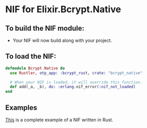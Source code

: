 # NIF for Elixir.Bcrypt.Native

## To build the NIF module:

- Your NIF will now build along with your project.

## To load the NIF:

```elixir
defmodule Bcrypt.Native do
  use Rustler, otp_app: :bcrypt_rust, crate: "bcrypt_native"

  # When your NIF is loaded, it will override this function.
  def add(_a, _b), do: :erlang.nif_error(:nif_not_loaded)
end
```

## Examples

[This](https://github.com/rusterlium/NifIo) is a complete example of a NIF written in Rust.
